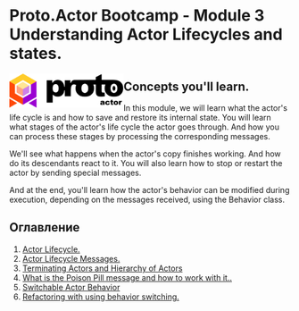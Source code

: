 # Proto.Actor Bootcamp - Module 3 Understanding Actor Lifecycles and states.

<img src="images/protowhite.png" alt="protowhite" style="float: left; zoom: 20%;" />

## Concepts you'll learn.

In this module, we will learn what the actor's life cycle is and how to save and restore its internal state. You will learn what stages of the actor's life cycle the actor goes through. And how you can process these stages by processing the corresponding messages.

We'll see what happens when the actor's copy finishes working. And how do its descendants react to it. You will also learn how to stop or restart the actor by sending special messages.

And at the end, you'll learn how the actor's behavior can be modified during execution, depending on the messages received, using the Behavior class. 

## Оглавление

1. [Actor Lifecycle.](lesson-1/README.md)
2. [Actor Lifecycle Messages.](lesson-2/README.md)
3. [Terminating Actors and Hierarchy of Actors](lesson-3/README.md)
4. [What is the Poison Pill message and how to work with it..](lesson-4/README.md)
5. [Switchable Actor Behavior](lesson-5/README.md)
6. [Refactoring with using behavior switching.](lesson-6/README.md)

